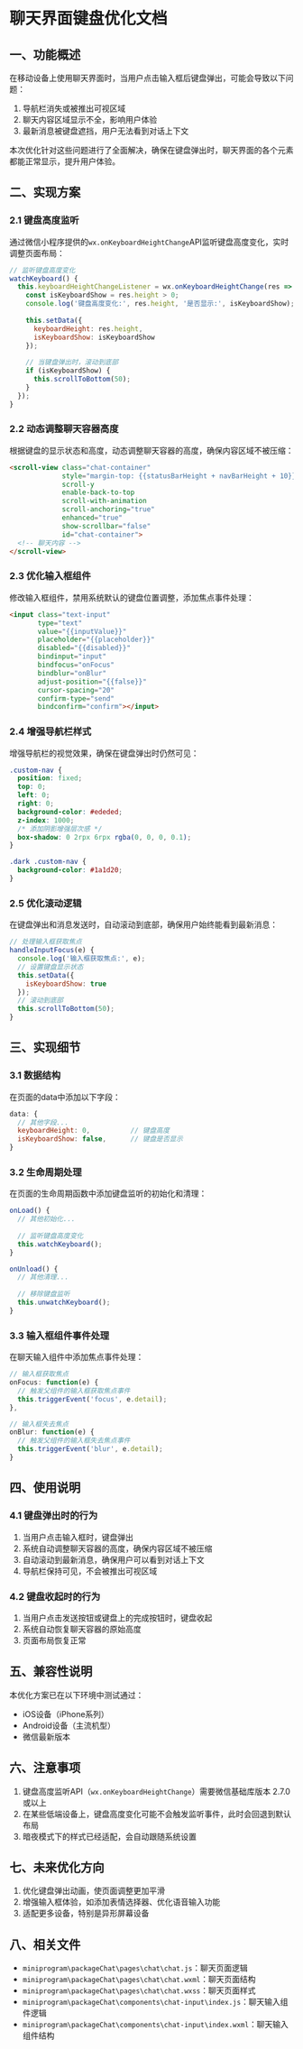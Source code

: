 # 聊天界面键盘优化文档

## 一、功能概述

在移动设备上使用聊天界面时，当用户点击输入框后键盘弹出，可能会导致以下问题：
1. 导航栏消失或被推出可视区域
2. 聊天内容区域显示不全，影响用户体验
3. 最新消息被键盘遮挡，用户无法看到对话上下文

本次优化针对这些问题进行了全面解决，确保在键盘弹出时，聊天界面的各个元素都能正常显示，提升用户体验。

## 二、实现方案

### 2.1 键盘高度监听

通过微信小程序提供的`wx.onKeyboardHeightChange`API监听键盘高度变化，实时调整页面布局：

```javascript
// 监听键盘高度变化
watchKeyboard() {
  this.keyboardHeightChangeListener = wx.onKeyboardHeightChange(res => {
    const isKeyboardShow = res.height > 0;
    console.log('键盘高度变化:', res.height, '是否显示:', isKeyboardShow);
    
    this.setData({
      keyboardHeight: res.height,
      isKeyboardShow: isKeyboardShow
    });
    
    // 当键盘弹出时，滚动到底部
    if (isKeyboardShow) {
      this.scrollToBottom(50);
    }
  });
}
```

### 2.2 动态调整聊天容器高度

根据键盘的显示状态和高度，动态调整聊天容器的高度，确保内容区域不被压缩：

```html
<scroll-view class="chat-container"
             style="margin-top: {{statusBarHeight + navBarHeight + 10}}px; height: calc(100vh - {{statusBarHeight + navBarHeight + 10}}px - {{isKeyboardShow ? keyboardHeight : 180}}rpx);"
             scroll-y
             enable-back-to-top
             scroll-with-animation
             scroll-anchoring="true"
             enhanced="true"
             show-scrollbar="false"
             id="chat-container">
  <!-- 聊天内容 -->
</scroll-view>
```

### 2.3 优化输入框组件

修改输入框组件，禁用系统默认的键盘位置调整，添加焦点事件处理：

```html
<input class="text-input"
       type="text"
       value="{{inputValue}}"
       placeholder="{{placeholder}}"
       disabled="{{disabled}}"
       bindinput="input"
       bindfocus="onFocus"
       bindblur="onBlur"
       adjust-position="{{false}}"
       cursor-spacing="20"
       confirm-type="send"
       bindconfirm="confirm"></input>
```

### 2.4 增强导航栏样式

增强导航栏的视觉效果，确保在键盘弹出时仍然可见：

```css
.custom-nav {
  position: fixed;
  top: 0;
  left: 0;
  right: 0;
  background-color: #ededed;
  z-index: 1000;
  /* 添加阴影增强层次感 */
  box-shadow: 0 2rpx 6rpx rgba(0, 0, 0, 0.1);
}

.dark .custom-nav {
  background-color: #1a1d20;
}
```

### 2.5 优化滚动逻辑

在键盘弹出和消息发送时，自动滚动到底部，确保用户始终能看到最新消息：

```javascript
// 处理输入框获取焦点
handleInputFocus(e) {
  console.log('输入框获取焦点:', e);
  // 设置键盘显示状态
  this.setData({
    isKeyboardShow: true
  });
  // 滚动到底部
  this.scrollToBottom(50);
}
```

## 三、实现细节

### 3.1 数据结构

在页面的data中添加以下字段：

```javascript
data: {
  // 其他字段...
  keyboardHeight: 0,          // 键盘高度
  isKeyboardShow: false,      // 键盘是否显示
}
```

### 3.2 生命周期处理

在页面的生命周期函数中添加键盘监听的初始化和清理：

```javascript
onLoad() {
  // 其他初始化...
  
  // 监听键盘高度变化
  this.watchKeyboard();
}

onUnload() {
  // 其他清理...
  
  // 移除键盘监听
  this.unwatchKeyboard();
}
```

### 3.3 输入框组件事件处理

在聊天输入组件中添加焦点事件处理：

```javascript
// 输入框获取焦点
onFocus: function(e) {
  // 触发父组件的输入框获取焦点事件
  this.triggerEvent('focus', e.detail);
},

// 输入框失去焦点
onBlur: function(e) {
  // 触发父组件的输入框失去焦点事件
  this.triggerEvent('blur', e.detail);
}
```

## 四、使用说明

### 4.1 键盘弹出时的行为

1. 当用户点击输入框时，键盘弹出
2. 系统自动调整聊天容器的高度，确保内容区域不被压缩
3. 自动滚动到最新消息，确保用户可以看到对话上下文
4. 导航栏保持可见，不会被推出可视区域

### 4.2 键盘收起时的行为

1. 当用户点击发送按钮或键盘上的完成按钮时，键盘收起
2. 系统自动恢复聊天容器的原始高度
3. 页面布局恢复正常

## 五、兼容性说明

本优化方案已在以下环境中测试通过：

- iOS设备（iPhone系列）
- Android设备（主流机型）
- 微信最新版本

## 六、注意事项

1. 键盘高度监听API（`wx.onKeyboardHeightChange`）需要微信基础库版本 2.7.0 或以上
2. 在某些低端设备上，键盘高度变化可能不会触发监听事件，此时会回退到默认布局
3. 暗夜模式下的样式已经适配，会自动跟随系统设置

## 七、未来优化方向

1. 优化键盘弹出动画，使页面调整更加平滑
2. 增强输入框体验，如添加表情选择器、优化语音输入功能
3. 适配更多设备，特别是异形屏幕设备

## 八、相关文件

- `miniprogram\packageChat\pages\chat\chat.js`：聊天页面逻辑
- `miniprogram\packageChat\pages\chat\chat.wxml`：聊天页面结构
- `miniprogram\packageChat\pages\chat\chat.wxss`：聊天页面样式
- `miniprogram\packageChat\components\chat-input\index.js`：聊天输入组件逻辑
- `miniprogram\packageChat\components\chat-input\index.wxml`：聊天输入组件结构
